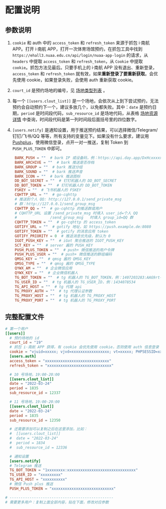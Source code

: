 
# 配置说明

## 参数说明

1. `cookie` 和 auth 中的 `access_token` 和 `refresh_token` 来源于抓包 i·南航 APP。打开 i·南航 APP，打开一次体育场馆预约，在抓包工具中找到 `https://ehall3.nuaa.edu.cn/api/login/nuaa-app-login` 的请求，从 `headers` 中提取 `access_token` 和 `refresh_token`，从 `Cookie` 中提取 `cookie`。抓包方法见最后。只要手机上的 i·南航 APP 没有退出、重新登录，`access_token` 和 `refresh_token` 就有效，如果**重新登录了要重新获取**。会优先使用 cookie，如果登录失败，会使用 auth 重新获取 cookie。
2. `court_id` 是预约场地的编号，见 [场地类型列表](/资源列表?id=场地类型列表) 。
3. 每一个 `[[users.clout_list]]` 是一个场地，会依次从上到下尝试预约，无法预约会自动预约下一个，建议多放几个，以免都失败。其中：`date` 是预约日期，`period` 是时间段代码，`sub_resource_id` 是场地代码，从表格 [场地资源详情](/资源列表?id=场地资源详情) 中查询，时间段代码是第一列时间段后面括号里的四位数字。
4. `[users.notify]` 是通知设置，用于推送预约结果，可以选择微信/Telegram/钉钉/飞书/QQ 等等，所有支持的变量见下。如果没有什么要求，建议用 [Pushplus](https://www.pushplus.plus/)，使用微信登录，点开一对一推送，复制 Token 到 `PUSH_PLUS_TOKEN` 中即可。

   ```toml
    BARK_PUSH = ""  # bark IP 或设备码，例：https://api.day.app/DxHcxxxxxRxxxxxxcm/
    BARK_ARCHIVE = ""  # bark 推送是否存档
    BARK_GROUP = ""  # bark 推送分组
    BARK_SOUND = ""  # bark 推送声音
    BARK_ICON = ""  # bark 推送图标
    DD_BOT_SECRET = ""  # 钉钉机器人的 DD_BOT_SECRET
    DD_BOT_TOKEN = ""  # 钉钉机器人的 DD_BOT_TOKEN
    FSKEY = ""  # 飞书机器人的 FSKEY
    CQHTTP_URL = ""  # go-cqhttp
    # 推送到个人 QQ: http://127.0.0.1/send_private_msg
    # 群：http://127.0.0.1/send_group_msg
    CQHTTP_QQ = ""  # go-cqhttp 的推送群或用户
    # CQHTTP_URL 设置 /send_private_msg 时填入 user_id=个人 QQ
    #               /send_group_msg   时填入 group_id=QQ 群
    CQHTTP_TOKEN = ""  # go-cqhttp 的 access_token
    GOTIFY_URL = ""  # gotify 地址，如 https://push.example.de:8080
    GOTIFY_TOKEN = ""  # gotify 的消息应用 token
    GOTIFY_PRIORITY = 0  # 推送消息优先级，默认为 0
    IGOT_PUSH_KEY = ""  # iGot 聚合推送的 IGOT_PUSH_KEY
    SCT_KEY = ""  # server 酱的 PUSH_KEY
    PUSH_PLUS_TOKEN = ""  # push+ 微信推送的用户令牌
    PUSH_PLUS_USER = ""  # push+ 微信推送的群组编码
    QMSG_KEY = ""  # qmsg 酱的 QMSG_KEY
    QMSG_TYPE = ""  # qmsg 酱的 QMSG_TYPE
    QYWX_AM = ""  # 企业微信应用
    QYWX_KEY = ""  # 企业微信机器人
    TG_BOT_TOKEN = ""  # tg 机器人的 TG_BOT_TOKEN，例：1407203283:AAG9rt-6RDaaX0HBLZQq0laNOh898iFYaRQ
    TG_USER_ID = ""  # tg 机器人的 TG_USER_ID，例：1434078534
    TG_API_HOST = ""  # tg 代理 api
    TG_PROXY_AUTH = ""  # tg 代理认证参数
    TG_PROXY_HOST = ""  # tg 机器人的 TG_PROXY_HOST
    TG_PROXY_PORT = ""  # tg 机器人的 TG_PROXY_PORT
   ```

## 完整配置文件

```toml
# 第一个用户
[[users]]
  # 预约场地的 id
  court_id = "19"
  # 抓包 i·南航 APP 获得，有 cookie 会优先使用 cookie，否则使用 auth 信息登录
  cookie = "vjuid=xxxxx; vjvd=xxxxxxxxxxxxxxxxx; vt=xxxxx; PHPSESSID=xxxxxx"
  [users.auth]
  access_token = "xxxxxxxxxxxxxxxxxxxxxxxxxxxxx"
  refresh_token = "xxxxxxxxxxxxxxxxxxxxxxxxxxxxx"

  # 10 号场地，19:00-20:00
  [[users.clout_list]]
  date = "2022-03-24"
  period = 1835
  sub_resource_id = 12337

  # 11 号场地，19:00-20:00
  [[users.clout_list]]
  date = "2022-03-24"
  period = 1835
  sub_resource_id = 12350

  # 还需要添加可以复制之后在这里添加，比如：
  #  [[users.clout_list]]
  #  date = "2022-03-24"
  #  period = 1834
  #  sub_resource_id = 12336

  # 通知设置
  [users.notify]
  # Telegram 推送
  TG_BOT_TOKEN = "1xxxxxxxx:xxxxxxxxxxxxxxxxxxxxxxxxxxxxxxx"
  TG_USER_ID = "xxxxxxxxx"
  TG_API_HOST = "xxxxxxxxxx"
  # 微信 Push plus 推送
  PUSH_PLUS_TOKEN = "xxxxxxxxxxxxxxxxxxxxxxxxxxxx"

# -----------------------------------------------
# 需要更多用户：复制上面全部内容，贴在下面，修改对应参数
```
